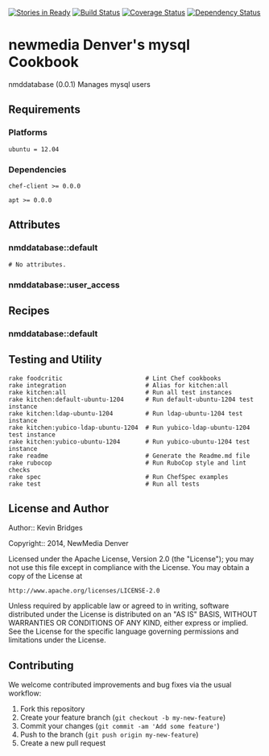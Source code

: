 [![Stories in Ready](https://badge.waffle.io/arknoll/nmddatabase.png?label=ready&title=Ready)](https://waffle.io/arknoll/nmddatabase)
[![Build Status](https://travis-ci.org/arknoll/nmddatabase.svg?branch=master)](https://travis-ci.org/arknoll/nmddatabase) [![Coverage Status](https://coveralls.io/repos/arknoll/nmddatabase/badge.png?branch=master)](https://coveralls.io/r/arknoll/nmddatabase?branch=master) [![Dependency Status](https://gemnasium.com/arknoll/nmddatabase.svg)](https://gemnasium.com/arknoll/nmddatabase)

newmedia Denver's mysql Cookbook
================================

nmddatabase (0.0.1) Manages mysql users


Requirements
------------

### Platforms

`ubuntu = 12.04`

### Dependencies

`chef-client >= 0.0.0`

`apt >= 0.0.0`


Attributes
----------

### nmddatabase::default
    # No attributes.

### nmddatabase::user_access


Recipes
-------

### nmddatabase::default


Testing and Utility
-------

    rake foodcritic                       # Lint Chef cookbooks
    rake integration                      # Alias for kitchen:all
    rake kitchen:all                      # Run all test instances
    rake kitchen:default-ubuntu-1204      # Run default-ubuntu-1204 test instance
    rake kitchen:ldap-ubuntu-1204         # Run ldap-ubuntu-1204 test instance
    rake kitchen:yubico-ldap-ubuntu-1204  # Run yubico-ldap-ubuntu-1204 test instance
    rake kitchen:yubico-ubuntu-1204       # Run yubico-ubuntu-1204 test instance
    rake readme                           # Generate the Readme.md file
    rake rubocop                          # Run RuboCop style and lint checks
    rake spec                             # Run ChefSpec examples
    rake test                             # Run all tests


License and Author
------------------

Author:: Kevin Bridges

Copyright:: 2014, NewMedia Denver

Licensed under the Apache License, Version 2.0 (the "License");
you may not use this file except in compliance with the License.
You may obtain a copy of the License at

    http://www.apache.org/licenses/LICENSE-2.0

Unless required by applicable law or agreed to in writing, software
distributed under the License is distributed on an "AS IS" BASIS,
WITHOUT WARRANTIES OR CONDITIONS OF ANY KIND, either express or implied.
See the License for the specific language governing permissions and
limitations under the License.

Contributing
------------

We welcome contributed improvements and bug fixes via the usual workflow:

1. Fork this repository
2. Create your feature branch (`git checkout -b my-new-feature`)
3. Commit your changes (`git commit -am 'Add some feature'`)
4. Push to the branch (`git push origin my-new-feature`)
5. Create a new pull request

